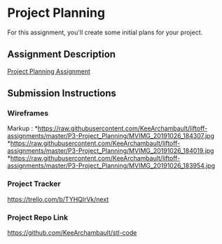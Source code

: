 # Project Planning
For this assignment, you'll create some initial plans for your project.

## Assignment Description
[Project Planning Assignment](https://education.launchcode.org/liftoff/modules/assignments/project-planning)

## Submission Instructions

### Wireframes

Markup :  *https://raw.githubusercontent.com/KeeArchambault/liftoff-assignments/master/P3-Project_Planning/MVIMG_20191026_184307.jpg
          *https://raw.githubusercontent.com/KeeArchambault/liftoff-assignments/master/P3-Project_Planning/MVIMG_20191026_184019.jpg
          *https://raw.githubusercontent.com/KeeArchambault/liftoff-assignments/master/P3-Project_Planning/MVIMG_20191026_183954.jpg


### Project Tracker

https://trello.com/b/TYHQlrVk/next

### Project Repo Link

https://github.com/KeeArchambault/stl-code

